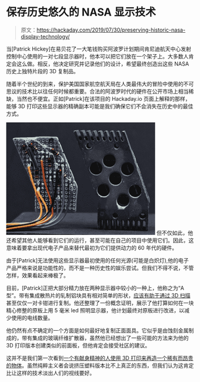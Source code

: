 # 保存历史悠久的 NASA 显示技术

> 原文：<https://hackaday.com/2019/07/30/preserving-historic-nasa-display-technology/>

当[Patrick Hickey]在易贝花了一大笔钱购买阿波罗计划期间肯尼迪航天中心发射控制中心使用的一对七段显示器时，他本可以把它们放在一个架子上。大多数人肯定会这么做。相反，他决定研究并记录他们的设计，希望最终创造出这些 NASA 历史上独特片段的 3D 复制品。

随着半个世纪的到来，保护美国国家航空航天局在人类最伟大的冒险中使用的不可思议的技术比以往任何时候都重要。合法的阿波罗时代的硬件在公开市场上相当稀缺，当然也不便宜。正如[Patrick]在该项目的 Hackaday.io 页面上解释的那样，能够 3D 打印这些显示器的精确副本可能是我们确保它们不会消失在历史中的最佳方式。

[![](img/2c48d5ed418d9d7b2867eae4b6db4db5.png)](https://hackaday.com/wp-content/uploads/2019/07/apollodigits_detail.jpg) 但不仅如此，他还希望其他人能够看到它们的运行，甚至可能在自己的项目中使用它们。因此，这意味着要拿出现代电子产品来替代最初为它们提供动力的 60 年代的硬件。

由于[Patrick]无法使用这些显示器最初使用的任何光源(可能是白炽灯),他的电子产品严格来说是功能性的，而不是一种历史性的娱乐尝试。但我们不得不说，不管怎样，效果看起来棒极了。

目前，[Patrick]正把大部分精力放在两种显示器中较小的一种上，他称之为“A 型”。带有集成散热片的轧制铝块具有相对简单的形状，[应该有助于通过 3D 扫描](https://hackaday.com/2019/03/13/3d-scanning-via-diy-photogrammetry/)甚至仅仅一对卡钳进行复制。他还整理了一份概念证明，展示了他打算如何在一块精心修整的原板上用 5 毫米 led 照明显示器，他计划最终对原板进行改进，以减少使用的电线数量。

他仍然有点不确定的一个方面是如何最好地复制正面面具。它似乎是由蚀刻金属制成的，带有集成的玻璃纤维扩散器，虽然他已经想出了一些可能的方法来为他的 3D 打印版本创建类似的前面板，但他肯定会接受社区的建议。

这并不是我们第一次看到[一个有献身精神的人使用 3D 打印来再造一个稀有而昂贵的物体](https://hackaday.com/2018/12/24/vintage-toys-live-on-through-3d-printing/)。虽然纯粹主义者会说挤压塑料版本比不上真正的东西，但我们认为这肯定比让这样的技术淡出人们的视线要好。